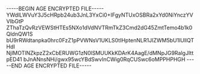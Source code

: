 -----BEGIN AGE ENCRYPTED FILE-----
YWdlLWVuY3J5cHRpb24ub3JnL3YxCi0+IFgyNTUxOSBRa2xYd0NiYnczYVVIbGtP
ZThaTzQvRzVEWStHTEs5NXo1dVdNVTRmTkZ3Cmd2dG45ZmtTemo4b1k0QldnQW1S
bU9rRWdtanpka0hrc0FzZ1pPVWNsV1UKLS0tIHptenNLR1JIZWM5bU1lUllQTHdI
NjlMOTlNZkpzZ2xCbERUWG1zN0lSMUUKkKDArK4AagE/dMNpJG9RalgJIttpED41
bJnANnsNHi/gwx95wcYBdSwvInCWig0RqCUSwc6oMPPHPHGH
-----END AGE ENCRYPTED FILE-----
